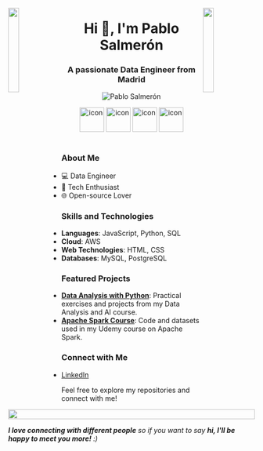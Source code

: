 <img align="left" src="https://user-images.githubusercontent.com/65187002/144930161-2f783401-8d27-4fdf-a2f7-cc0ba32f1f1f.gif" width="21%" style="display:inline;"><img align="right" src="https://user-images.githubusercontent.com/65187002/144930161-2f783401-8d27-4fdf-a2f7-cc0ba32f1f1f.gif" width="21%" style="display:inline;">

<h1 align="center">Hi 👋, I'm Pablo Salmerón</h1>
<h3 align="center">A passionate Data Engineer from Madrid</h3>

<p align="center">
 <img src="https://komarev.com/ghpvc/?username=pablosalme&label=Profile%20views&color=0e75b6&style=flat" alt="Pablo Salmerón" />
</p>

<div align="center">
  <img src="https://techstack-generator.vercel.app/javascript-icon.svg" alt="icon" width="50" height="50" />
  <img src="https://techstack-generator.vercel.app/python-icon.svg" alt="icon" width="50" height="50" />
  <img src="https://techstack-generator.vercel.app/aws-icon.svg" alt="icon" width="50" height="50" />
  <img src="https://techstack-generator.vercel.app/sql-icon.svg" alt="icon" width="50" height="50" />
</div>

<br>

### About Me
- 💻 Data Engineer
- 🚀 Tech Enthusiast
- 🌐 Open-source Lover

### Skills and Technologies
- **Languages**: JavaScript, Python, SQL
- **Cloud**: AWS
- **Web Technologies**: HTML, CSS
- **Databases**: MySQL, PostgreSQL

### Featured Projects
- **[Data Analysis with Python](https://github.com/pablosalme/analisis_datos_python)**: Practical exercises and projects from my Data Analysis and AI course.
- **[Apache Spark Course](https://github.com/pablosalme/pyspark_course)**: Code and datasets used in my Udemy course on Apache Spark.

### Connect with Me
- [LinkedIn](https://www.linkedin.com/in/pablo-salmeron/)

Feel free to explore my repositories and connect with me!

<img src="https://i.imgur.com/dBaSKWF.gif" height="20" width="100%">

<em><b>I love connecting with different people</b> so if you want to say <b>hi, I'll be happy to meet you more!</b> :)</em>
